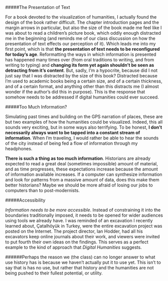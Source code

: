 #####The Presentation of Text

For a book devoted to the visualization of humanities, I actually found the design of the book rather difficult. The chapter introduction pages and the margin arrows in particular, but also the size of the book made me feel like I was about to read a children’s picture book, which oddly enough distracted me in the beginning (and reminds me of our class discussion on how the presentation of text effects our perception of it). Which leads me into my first point, which is that **the presentation of text needs to be reconfigured for today’s age**. Reformatting the ways in which information is presented has happened many times over (from oral traditions to writing, and from writing to typing) and **changing its form yet again shouldn’t be seen as detracting from it’s content**. But, sadly, I’m a hypocrite, because did I not just say that I was distracted by the size of this book? Distracted because I’m used to academic books being a certain size, and of a certain thickness, and of a certain format, and anything other than this distracts me (I almost wonder if the author’s did this in purpose). This is the response that somehow needs to be addressed if digital humanities could ever succeed. 

#####Too Much Information?

Simulating past times and building on the GPS narration of places, these are but two examples of how the humanities could be visualized. Indeed, this all sounds very exciting, but in some ways also terrifying. To be honest, **I don’t necessarily always want to be tapped into a constant stream of information**. When I’m traveling, I would rather be able to hear the sounds of the city instead of being fed a flow of information through my headphones. 

**There is such a thing as too much information**. Historians are already expected to read a great deal (sometimes impossible) amount of material, and as time progresses, these expectations increase because the amount of information available increases. If a computer can synthesize information and look for patterns from a massive amount of data, does this make them better historians? Maybe we should be more afraid of losing our jobs to computers than to post-modernists. 

#####Accessibility 

*Information needs to be more accessible*. Instead of constraining it into the boundaries traditionally imposed, it needs to be opened for wider audiences using tools we already have. I was reminded of an excavation I recently learned about, Çatalhöyük in Turkey, were the entire excavation project was posted on the Internet. The project director, Ian Hodder, had all his excavators keep online journals about their work, and viewers were invited to put fourth their own ideas on the findings. This serves as a perfect example to the kind of approach that *Digital Humanities* suggests. 

######Perhaps the reason we (the class) can no longer answer to what use history has is because we haven’t actually put it to use yet. This isn’t to say that is has no use, but rather that history and the humanities are not being pushed to their fullest potential, or utility.
